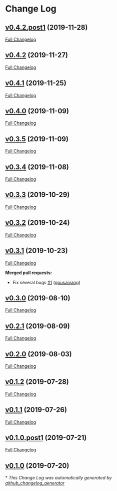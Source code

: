 # Change Log

## [v0.4.2.post1](https://github.com/JarryShaw/poseur/tree/v0.4.2.post1) (2019-11-28)
[Full Changelog](https://github.com/JarryShaw/poseur/compare/v0.4.2...v0.4.2.post1)

## [v0.4.2](https://github.com/JarryShaw/poseur/tree/v0.4.2) (2019-11-27)
[Full Changelog](https://github.com/JarryShaw/poseur/compare/v0.4.1...v0.4.2)

## [v0.4.1](https://github.com/JarryShaw/poseur/tree/v0.4.1) (2019-11-25)
[Full Changelog](https://github.com/JarryShaw/poseur/compare/v0.4.0...v0.4.1)

## [v0.4.0](https://github.com/JarryShaw/poseur/tree/v0.4.0) (2019-11-09)
[Full Changelog](https://github.com/JarryShaw/poseur/compare/v0.3.5...v0.4.0)

## [v0.3.5](https://github.com/JarryShaw/poseur/tree/v0.3.5) (2019-11-09)
[Full Changelog](https://github.com/JarryShaw/poseur/compare/v0.3.4...v0.3.5)

## [v0.3.4](https://github.com/JarryShaw/poseur/tree/v0.3.4) (2019-11-08)
[Full Changelog](https://github.com/JarryShaw/poseur/compare/v0.3.3...v0.3.4)

## [v0.3.3](https://github.com/JarryShaw/poseur/tree/v0.3.3) (2019-10-29)
[Full Changelog](https://github.com/JarryShaw/poseur/compare/v0.3.2...v0.3.3)

## [v0.3.2](https://github.com/JarryShaw/poseur/tree/v0.3.2) (2019-10-24)
[Full Changelog](https://github.com/JarryShaw/poseur/compare/v0.3.1...v0.3.2)

## [v0.3.1](https://github.com/JarryShaw/poseur/tree/v0.3.1) (2019-10-23)
[Full Changelog](https://github.com/JarryShaw/poseur/compare/v0.3.0...v0.3.1)

**Merged pull requests:**

- Fix several bugs [\#1](https://github.com/JarryShaw/poseur/pull/1) ([gousaiyang](https://github.com/gousaiyang))

## [v0.3.0](https://github.com/JarryShaw/poseur/tree/v0.3.0) (2019-08-10)
[Full Changelog](https://github.com/JarryShaw/poseur/compare/v0.2.1...v0.3.0)

## [v0.2.1](https://github.com/JarryShaw/poseur/tree/v0.2.1) (2019-08-09)
[Full Changelog](https://github.com/JarryShaw/poseur/compare/v0.2.0...v0.2.1)

## [v0.2.0](https://github.com/JarryShaw/poseur/tree/v0.2.0) (2019-08-03)
[Full Changelog](https://github.com/JarryShaw/poseur/compare/v0.1.2...v0.2.0)

## [v0.1.2](https://github.com/JarryShaw/poseur/tree/v0.1.2) (2019-07-28)
[Full Changelog](https://github.com/JarryShaw/poseur/compare/v0.1.1...v0.1.2)

## [v0.1.1](https://github.com/JarryShaw/poseur/tree/v0.1.1) (2019-07-26)
[Full Changelog](https://github.com/JarryShaw/poseur/compare/v0.1.0.post1...v0.1.1)

## [v0.1.0.post1](https://github.com/JarryShaw/poseur/tree/v0.1.0.post1) (2019-07-21)
[Full Changelog](https://github.com/JarryShaw/poseur/compare/v0.1.0...v0.1.0.post1)

## [v0.1.0](https://github.com/JarryShaw/poseur/tree/v0.1.0) (2019-07-20)


\* *This Change Log was automatically generated by [github_changelog_generator](https://github.com/skywinder/Github-Changelog-Generator)*